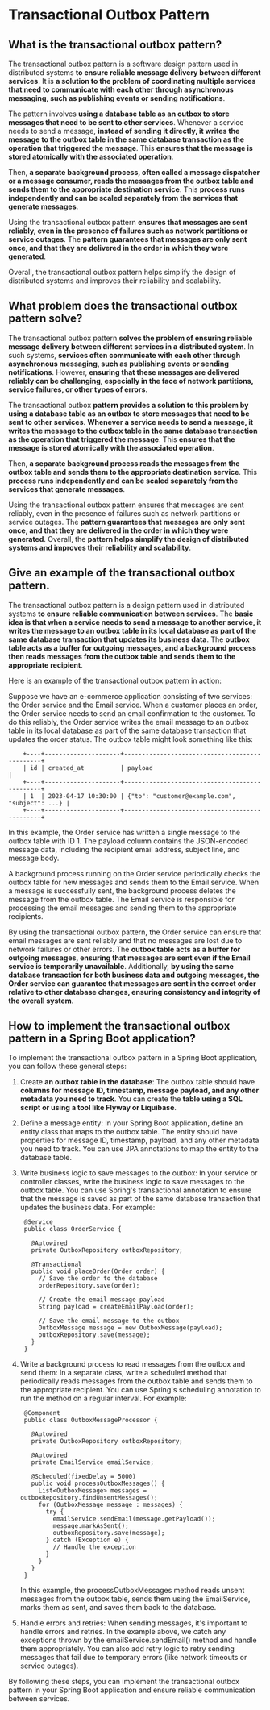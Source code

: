 # Transactional Outbox Pattern #
## What is the transactional outbox pattern? ##
The transactional outbox pattern is a software design pattern used in distributed systems **to ensure reliable message delivery between different services**. It is **a solution to the problem of coordinating multiple services that need to communicate with each other through asynchronous messaging, such as publishing events or sending notifications**.

The pattern involves **using a database table as an outbox to store messages that need to be sent to other services**. Whenever a service needs to send a message, **instead of sending it directly, it writes the message to the outbox table in the same database transaction as the operation that triggered the message**. This **ensures that the message is stored atomically with the associated operation**.

Then, **a separate background process, often called a message dispatcher or a message consumer, reads the messages from the outbox table and sends them to the appropriate destination service**. This **process runs independently and can be scaled separately from the services that generate messages**.

Using the transactional outbox pattern **ensures that messages are sent reliably, even in the presence of failures such as network partitions or service outages**. The **pattern guarantees that messages are only sent once, and that they are delivered in the order in which they were generated**.

Overall, the transactional outbox pattern helps simplify the design of distributed systems and improves their reliability and scalability.

## What problem does the transactional outbox pattern solve? ##
The transactional outbox pattern **solves the problem of ensuring reliable message delivery between different services in a distributed system**. In such systems, **services often communicate with each other through asynchronous messaging, such as publishing events or sending notifications**. However, **ensuring that these messages are delivered reliably can be challenging, especially in the face of network partitions, service failures, or other types of errors**.

The transactional outbox **pattern provides a solution to this problem by using a database table as an outbox to store messages that need to be sent to other services**. **Whenever a service needs to send a message, it writes the message to the outbox table in the same database transaction as the operation that triggered the message**. This **ensures that the message is stored atomically with the associated operation**.

Then, **a separate background process reads the messages from the outbox table and sends them to the appropriate destination service**. This **process runs independently and can be scaled separately from the services that generate messages**.

Using the transactional outbox pattern ensures that messages are sent reliably, even in the presence of failures such as network partitions or service outages. The **pattern guarantees that messages are only sent once, and that they are delivered in the order in which they were generated**. Overall, the **pattern helps simplify the design of distributed systems and improves their reliability and scalability**.

## Give an example of the transactional outbox pattern. ##
The transactional outbox pattern is a design pattern used in distributed systems **to ensure reliable communication between services**. The **basic idea is that when a service needs to send a message to another service, it writes the message to an outbox table in its local database as part of the same database transaction that updates its business data**. The **outbox table acts as a buffer for outgoing messages, and a background process then reads messages from the outbox table and sends them to the appropriate recipient**.

Here is an example of the transactional outbox pattern in action:

Suppose we have an e-commerce application consisting of two services: the Order service and the Email service. When a customer places an order, the Order service needs to send an email confirmation to the customer. To do this reliably, the Order service writes the email message to an outbox table in its local database as part of the same database transaction that updates the order status. The outbox table might look something like this:
		
		+----+---------------------+-----------------------------------------------+
		| id | created_at          | payload                                       |
		+----+---------------------+-----------------------------------------------+
		| 1  | 2023-04-17 10:30:00 | {"to": "customer@example.com", "subject": ...} |
		+----+---------------------+-----------------------------------------------+

In this example, the Order service has written a single message to the outbox table with ID 1. The payload column contains the JSON-encoded message data, including the recipient email address, subject line, and message body.

A background process running on the Order service periodically checks the outbox table for new messages and sends them to the Email service. When a message is successfully sent, the background process deletes the message from the outbox table. The Email service is responsible for processing the email messages and sending them to the appropriate recipients.

By using the transactional outbox pattern, the Order service can ensure that email messages are sent reliably and that no messages are lost due to network failures or other errors. The **outbox table acts as a buffer for outgoing messages, ensuring that messages are sent even if the Email service is temporarily unavailable**. Additionally, **by using the same database transaction for both business data and outgoing messages, the Order service can guarantee that messages are sent in the correct order relative to other database changes, ensuring consistency and integrity of the overall system**.

## How to implement the transactional outbox pattern in a Spring Boot application? ##
To implement the transactional outbox pattern in a Spring Boot application, you can follow these general steps:

1. Create **an outbox table in the database**: The outbox table should have **columns for message ID, timestamp, message payload, and any other metadata you need to track**. You can create the **table using a SQL script or using a tool like Flyway or Liquibase**.
2. Define a message entity: In your Spring Boot application, define an entity class that maps to the outbox table. The entity should have properties for message ID, timestamp, payload, and any other metadata you need to track. You can use JPA annotations to map the entity to the database table.
3. Write business logic to save messages to the outbox: In your service or controller classes, write the business logic to save messages to the outbox table. You can use Spring's transactional annotation to ensure that the message is saved as part of the same database transaction that updates the business data. For example:

		@Service
		public class OrderService {

		  @Autowired
		  private OutboxRepository outboxRepository;

		  @Transactional
		  public void placeOrder(Order order) {
			// Save the order to the database
			orderRepository.save(order);

			// Create the email message payload
			String payload = createEmailPayload(order);

			// Save the email message to the outbox
			OutboxMessage message = new OutboxMessage(payload);
			outboxRepository.save(message);
		  }
		}

4. Write a background process to read messages from the outbox and send them: In a separate class, write a scheduled method that periodically reads messages from the outbox table and sends them to the appropriate recipient. You can use Spring's scheduling annotation to run the method on a regular interval. For example:

		@Component
		public class OutboxMessageProcessor {

		  @Autowired
		  private OutboxRepository outboxRepository;

		  @Autowired
		  private EmailService emailService;

		  @Scheduled(fixedDelay = 5000)
		  public void processOutboxMessages() {
			List<OutboxMessage> messages = outboxRepository.findUnsentMessages();
			for (OutboxMessage message : messages) {
			  try {
				emailService.sendEmail(message.getPayload());
				message.markAsSent();
				outboxRepository.save(message);
			  } catch (Exception e) {
				// Handle the exception
			  }
			}
		  }
		}
		
	In this example, the processOutboxMessages method reads unsent messages from the outbox table, sends them using the EmailService, marks them as sent, and saves them back to the database.

5. Handle errors and retries: When sending messages, it's important to handle errors and retries. In the example above, we catch any exceptions thrown by the emailService.sendEmail() method and handle them appropriately. You can also add retry logic to retry sending messages that fail due to temporary errors (like network timeouts or service outages).

By following these steps, you can implement the transactional outbox pattern in your Spring Boot application and ensure reliable communication between services.